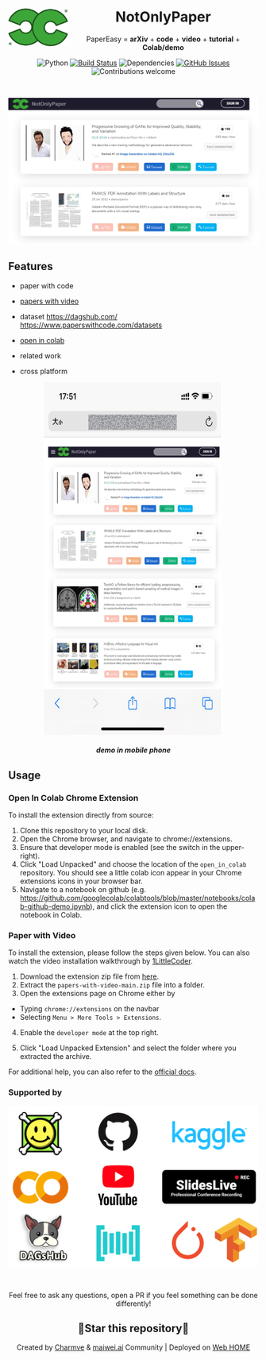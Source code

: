 <div align="center">
<img src="ui/logo.png" align="left" alt="NotOnlyPaper" width="120"/>

# NotOnlyPaper
PaperEasy = <b>arXiv</b> + <b>code</b> + <b>video</b> + <b>tutorial</b> + <b>Colab/demo</b>

![Python](https://img.shields.io/badge/Python-V3.6+-blue.svg)
[![Build Status](https://travis-ci.org/Charmve/NotOnlyPaper.svg?branch=main)](https://travis-ci.org/Charmve/NotOnlyPaper)
![Dependencies](https://img.shields.io/badge/dependencies-up%20to%20date-brightgreen.svg)
[![GitHub Issues](https://img.shields.io/github/issues/anfederico/Clairvoyant.svg)](https://github.com/Charmve/NotOnlyPaper/issues)
![Contributions welcome](https://img.shields.io/badge/contributions-welcome-orange.svg)

</div>

<br>
<p align="center">
   <img src="ui/demo.png" alt="demo" >
</p>

## Features

- paper with code

- [papers with video](https://github.com/amitness/papers-with-video)

- dataset https://dagshub.com/  https://www.paperswithcode.com/datasets

- [open in colab](https://github.com/googlecolab/open_in_colab)

- related work

- cross platform

<div align="center">
   <img src="ui/demo_mobile.png" width="360px" alt="demo_mobile" >

<h5>demo in mobile phone</h5>
</div>

## Usage

### Open In Colab Chrome Extension

To install the extension directly from source:

1.  Clone this repository to your local disk.
2.  Open the Chrome browser, and navigate to chrome://extensions.
3.  Ensure that developer mode is enabled (see the switch in the upper-right).
4.  Click "Load Unpacked" and choose the location of the `open_in_colab`
    repository. You should see a little colab icon appear in your Chrome
    extensions icons in your browser bar.
5.  Navigate to a notebook on github (e.g.
    https://github.com/googlecolab/colabtools/blob/master/notebooks/colab-github-demo.ipynb),
    and click the extension icon to open the notebook in Colab.

### Paper with Video

To install the extension, please follow the steps given below. You can also watch the video installation walkthrough by [1LittleCoder](https://www.youtube.com/watch?v=-BUrP7HmnhA).

1. Download the extension zip file from [here](https://github.com/amitness/papers-with-video/archive/main.zip).
2. Extract the `papers-with-video-main.zip` file into a folder.
3. Open the extensions page on Chrome either by 
  - Typing `chrome://extensions` on the navbar
  - Selecting `Menu > More Tools > Extensions`.
  
4. Enable the `developer mode` at the top right.

5. Click "Load Unpacked Extension" and select the folder where you extracted the archive.

For additional help, you can also refer to the [official docs](https://developer.chrome.com/extensions/getstarted#unpacked).
   
### Supported by

<p align="center">
   <img src="ui/supportedby.png" width="566px" alt="Supported By">
</p>

<br>
<p align="center">Feel free to ask any questions, open a PR if you feel something can be done differently!</p>
<h2 align="center">🌟Star this repository🌟</h2>
<p align="center">Created by <a href="https://github.com/Charmve">Charmve</a> & <a href="https://github.com/MaiweiAI">maiwei.ai</a> Community | Deployed on <a href="https://gradio.app/g/BackgroundMattingV2">Web HOME</a></p>
